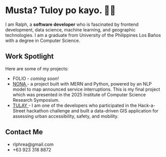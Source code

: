 <h1> Musta? Tuloy po kayo. 👋🏼</h1>
<p> I am Ralph, a <b>software developer</b> who is fascinated by frontend development, data science, machine learning, 
  and geographic technologies. I am a graduate from University of the Philippines Los Baños with a degree in Computer Science.
</p>

<h2> Work Spotlight </h2>
<p> Here are some of my projects: </p>
<ul>
  <li>
    <a> FOLIO </a>
    - <i>coming soon! </i>
  </li>
  <li>
    <a href="https://youtu.be/BSIhdarQqhY"> NONA </a> 
    - a project built with MERN and Python, powered by an NLP model to map announced service interruptions.
    This is my final project which was presented in the 2025 Institute of Computer Science Research Symposium.
  </li> 
  <li>
    <a href="https://icsc.ngo/young-professionals-develop-innovative-solutions-for-walkable-streets/"> TULAY </a>
    - I am one of the developers who participated in the Hack-a-Street hackathon challenge and built a data-driven
    GIS application for assessing urban accessibility, safety, and mobility.
  </li>
</ul>

<h2> Contact Me </h2>
<ul>
  <li> rlphrea@gmail.com </li>
  <li> +63 923 318 8872 </li>
</ul>
